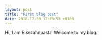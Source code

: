 ```yaml
---
layout: post
title: "First blog post"
date: 2018-12-30 12:09:53 +0100
---
```


Hi, I am Rikezahnpasta! Welcome to my blog.
